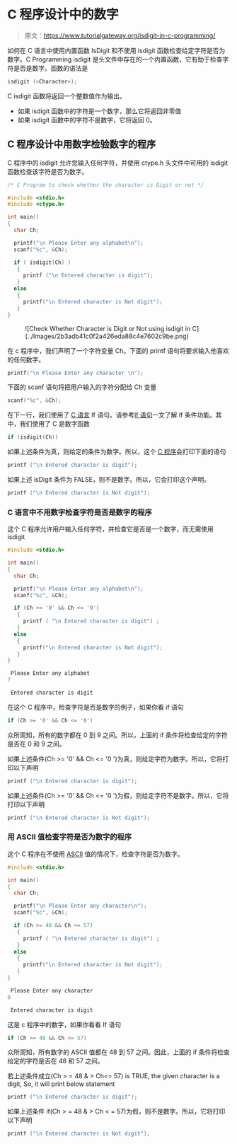 # C 程序设计中的数字

> 原文：<https://www.tutorialgateway.org/isdigit-in-c-programming/>

如何在 C 语言中使用内置函数 IsDigit 和不使用 isdigit 函数检查给定字符是否为数字。C Programming isdigit 是头文件中存在的一个内置函数，它有助于检查字符是否是数字。函数的语法是

```c
isdigit (<Character>);
```

C isdigit 函数将返回一个整数值作为输出。

*   如果 isdigit 函数中的字符是一个数字，那么它将返回非零值
*   如果 isdigit 函数中的字符不是数字，它将返回 0。

## C 程序设计中用数字检验数字的程序

C 程序中的 isdigit 允许您输入任何字符，并使用 ctype.h 头文件中可用的 isdigit 函数检查该字符是否为数字。

```c
/* C Program to check whether the character is Digit or not */

#include <stdio.h> 
#include <ctype.h>

int main()
{
  char Ch;

  printf("\n Please Enter any alphabet\n");
  scanf("%c", &Ch);

  if ( isdigit(Ch) )
   {  
     printf ("\n Entered character is digit");
   }
  else
   {
     printf("\n Entered character is Not digit");
   }  
}
```

<figure class="wp-block-image">![Check Whether Character is Digit or Not using isdigit in C](../Images/2b3adb41c0f2a426eda88c4e7602c9be.png)</figure>

在 c 程序中，我们声明了一个字符变量 Ch。下面的 printf 语句将要求输入他喜欢的任何数字。

```c
printf("\n Please Enter any character \n");
```

下面的 scanf 语句将把用户输入的字符分配给 Ch 变量

```c
scanf("%c", &Ch);
```

在下一行，我们使用了 [C 语言](https://www.tutorialgateway.org/c-programming/) If 语句。请参考[If 语句](https://www.tutorialgateway.org/if-statement-in-c/)一文了解 If 条件功能。其中，我们使用了 C 是数字函数

```c
if (isdigit(Ch))
```

如果上述条件为真，则给定的条件为数字。所以，这个 [C 程序](https://www.tutorialgateway.org/c-programming-examples/)会打印下面的语句

```c
printf ("\n Entered character is digit");
```

如果上述 isDigit 条件为 FALSE，则不是数字。所以，它会打印这个声明。

```c
printf ("\n Entered character is Not digit");
```

### C 语言中不用数字检查字符是否是数字的程序

这个 C 程序允许用户输入任何字符，并检查它是否是一个数字，而无需使用 isdigit

```c
#include <stdio.h> 

int main()
{
  char Ch;

  printf("\n Please Enter any alphabet\n");
  scanf("%c", &Ch);

  if (Ch >= '0' && Ch <= '9')
   {  
     printf ( "\n Entered character is digit") ;
   }
  else
   {
     printf("\n Entered character is Not digit");
   }  
}
```

```c
 Please Enter any alphabet
7

 Entered character is digit
```

在这个 C 程序中，检查字符是否是数字的例子，如果你看 if 语句

```c
if (Ch >= '0' && Ch <= '0')
```

众所周知，所有的数字都在 0 到 9 之间。所以，上面的 if 条件将检查给定的字符是否在 0 和 9 之间。

如果上述条件(Ch >= '0' && Ch <= '0 ')为真，则给定字符为数字。所以，它将打印以下声明

```c
printf ("\n Entered character is digit");
```

如果上述条件(Ch >= '0' && Ch <= '0 ')为假，则给定字符不是数字。所以，它将打印以下声明

```c
printf ("\n Entered character is Not digit");
```

### 用 ASCII 值检查字符是否为数字的程序

这个 C 程序在不使用 [ASCII](https://www.tutorialgateway.org/c-program-to-find-ascii-value-of-a-character/ "C Program to find ASCII Value of a Character") 值的情况下，检查字符是否为数字。

```c
#include <stdio.h> 

int main()
{
  char Ch;

  printf("\n Please Enter any character\n");
  scanf("%c", &Ch);

  if (Ch >= 48 && Ch <= 57)
   {  
     printf ( "\n Entered character is digit") ;
   }
  else
   {
     printf("\n Entered character is Not digit");
   }  
}
```

```c
 Please Enter any character
0

 Entered character is digit
```

这是 c 程序中的数字，如果你看看 If 语句

```c
if (Ch >= 48 && Ch <= 57)
```

众所周知，所有数字的 ASCII 值都在 48 到 57 之间。因此，上面的 if 条件将检查给定的字符是否在 48 和 57 之间。

若上述条件成立(Ch > = 48 & > Ch<= 57) is TRUE, the given character is a digit, So, it will print below statement

```c
printf ("\n Entered character is digit");
```

如果上述条件 if(Ch > = 48 & > Ch < = 57)为假，则不是数字。所以，它将打印以下声明

```c
printf ("\n Entered character is Not digit");
```
